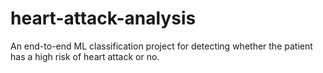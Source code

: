 # heart-attack-analysis
An end-to-end ML classification project for detecting whether the patient has a high risk of heart attack or no. 
